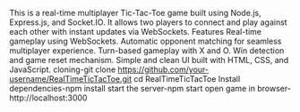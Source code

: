 This is a real-time multiplayer Tic-Tac-Toe game built using Node.js, Express.js, and Socket.IO. It allows two players to connect and play against each other with instant updates via WebSockets.
Features
Real-time gameplay using WebSockets.
Automatic opponent matching for seamless multiplayer experience.
Turn-based gameplay with X and O.
Win detection and game reset mechanism.
Simple and clean UI built with HTML, CSS, and JavaScript.
cloning-git clone https://github.com/your-username/RealTimeTicTacToe.git
cd RealTimeTicTacToe
Install dependencies-npm install
start the server-npm start
open game in browser-http://localhost:3000
